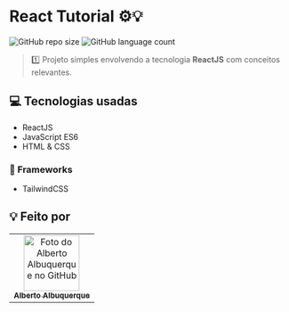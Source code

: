 # React Tutorial ⚙💡

![GitHub repo size](https://img.shields.io/github/repo-size/allbertuu/first-page-react?style=for-the-badge)
![GitHub language count](https://img.shields.io/github/languages/count/allbertuu/first-page-react?style=for-the-badge)

> 1️⃣ Projeto simples envolvendo a tecnologia **ReactJS** com conceitos relevantes.

## 💻 Tecnologias usadas
- ReactJS
- JavaScript ES6
- HTML & CSS

### 🚀 Frameworks
- TailwindCSS

## 💡 Feito por

<table>
  <tr>
    <td align="center">
      <a href="https://www.github.com/allbertuu">
        <img src="https://avatars.githubusercontent.com/u/89992304?v=4" width="100px;" alt="Foto do Alberto Albuquerque no GitHub"/><br>
        <sub>
          <b>Alberto Albuquerque</b>
        </sub>
      </a>
    </td>
  </tr>
</table>
